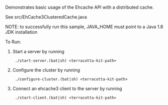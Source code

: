 Demonstrates basic usage of the Ehcache API with a distributed cache.

See src/EhCache3ClusteredCache.java

NOTE: to successfully run this sample, JAVA_HOME must point to a Java 1.8 JDK installation

To Run:
1. Start a server by running 
        
        ./start-server.(bat|sh) <terracotta-kit-path>
    
2. Configure the cluster by running 
        
        ./configure-cluster.(bat|sh) <terracotta-kit-path>
        
3. Connect an ehcache3 client to the server by running 

        ./start-client.(bat|sh) <terracotta-kit-path>
